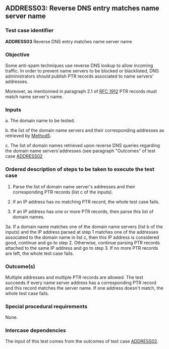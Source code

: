 ## ADDRESS03: Reverse DNS entry matches name server name

### Test case identifier
**ADDRESS03** Reverse DNS entry matches name server name

### Objective

Some anti-spam techniques use reverse DNS lookup to allow incoming traffic.
In order to prevent name servers to be blocked or blacklisted, DNS 
administrators should publish PTR records associated to name servers'
addresses. 

Moreover, as mentionned in paragraph 2.1 of [RFC
1912](http://tools.ietf.org/html/rfc1912) PTR records must match name server's name. 

### Inputs

a. The domain name to be tested.

b. the list of the domain name servers and their corresponding 
   addresses as retrieved by [Method5](../Methods.md).

c. The list of domain names retrieved upon reverse DNS queries 
   regarding the domain name servers'addresses (see paragraph 
   "Outcomes" of test case [ADDRESS02](address02.md)


### Ordered description of steps to be taken to execute the test case

1. Parse the list of domain name server's addresses and their 
   corresponding PTR records (list c of the inputs).

2. If an IP address has no matching PTR record, the whole test 
   case fails.

3. If an IP address has one or more PTR records, then parse this 
   list of domain names.

3a. If a domain name matches one of the domain name servers (list
    b of the inputs) and the IP address parsed at step 1 matches
	one of the addresses associated to the domain name in list c, 
	then this IP address is considered good, continue and go to
	step 2. Otherwise, continue parsing PTR records attached to 
	the same IP address and go to step 3. If no more PTR records
	are left, the whole test case fails.

   

### Outcome(s)

Multiple addresses and multiple PTR records are allowed. The test 
succeeds if every name server address has a corresponding PTR 
record and this record matches the server name.
If one address doesn't match, the whole test case fails.


### Special procedural requirements

None.

### Intercase dependencies

The input of this test comes from the outcomes of test case
[ADDRESS02](address02.md).
